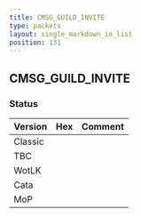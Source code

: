 ```yaml
---
title: CMSG_GUILD_INVITE
type: packets
layout: single_markdown_in_list
position: 131
---
```


## CMSG_GUILD_INVITE

### Status

Version | Hex | Comment
---------- | ---------- | ---------- 
Classic |  |  
TBC |  |  
WotLK |  |  
Cata |  |  
MoP |  |  